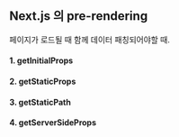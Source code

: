 ## Next.js 의 pre-rendering

페이지가 로드될 때 함께 데이터 패칭되어야할 때. 

#### 1. getInitialProps

#### 2. getStaticProps

#### 3. getStaticPath

#### 4. getServerSideProps